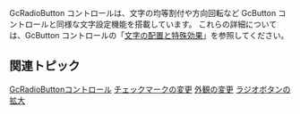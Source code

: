 GcRadioButton コントロールは、文字の均等割付や方向回転など GcButton コントロールと同様な文字設定機能を搭載しています。
これらの詳細については、GcButton コントロールの「[文字の配置と特殊効果](gcdocsite__documentlink?toc-item-id=c4887e71-ea9e-47af-b5a3-8e27210a8aeb)」を参照してください。

## 関連トピック

[GcRadioButtonコントロール](gcdocsite__documentlink?toc-item-id=f1f38089-4d35-4bd2-8585-9566ec9f22a3)
[チェックマークの変更](gcdocsite__documentlink?toc-item-id=77037993-2790-4d40-a874-45ed6c49dc60)
[外観の変更](gcdocsite__documentlink?toc-item-id=0e8dda87-d3b9-4fe3-a3a6-f7707b9b4d1d)
[ラジオボタンの拡大](gcdocsite__documentlink?toc-item-id=0b61fede-d7dd-4df2-bb45-e26b8912c1ec)